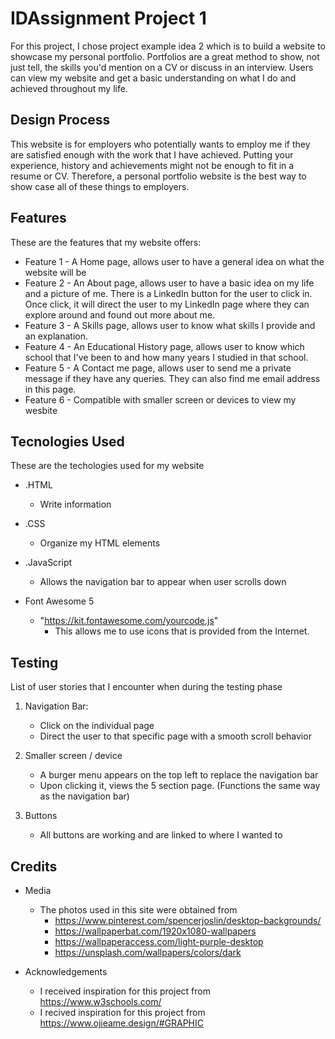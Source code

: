 # IDAssignment Project 1

For this project, I chose project example idea 2 which is to build a website to showcase my personal portfolio. Portfolios are a great method to show, not just tell, the skills you'd mention on a CV or discuss in an interview. Users can view my website and get a basic understanding on what I do and achieved throughout my life.

## Design Process

This website is for employers who potentially wants to employ me if they are satisfied enough with the work that I have achieved. Putting your experience, history and achievements might not be enough to fit in a resume or CV. Therefore, a personal portfolio website is the best way to show case all of these things to employers. 

## Features

These are the features that my website offers:

- Feature 1 - A Home page, allows user to have a general idea on what the website will be
- Feature 2 - An About page, allows user to have a basic idea on my life and a picture of me. There is a LinkedIn button for the user to click in. Once click, it will direct the user to my LinkedIn page where they can explore around and found out more about me.
- Feature 3 - A Skills page, allows user to know what skills I provide and an explanation.
- Feature 4 - An Educational History page, allows user to know which school that I've been to and how many years I studied in that school.
- Feature 5 - A Contact me page, allows user to send me a private message if they have any queries. They can also find me email address in this page.
- Feature 6 - Compatible with smaller screen or devices to view my wesbite

## Tecnologies Used

These are the techologies used for my website

- .HTML
    - Write information

- .CSS
    - Organize my HTML elements

- .JavaScript
    - Allows the navigation bar to appear when user scrolls down

- Font Awesome 5
    - "https://kit.fontawesome.com/yourcode.js"
        - This allows me to use icons that is provided from the Internet.

## Testing

List of user stories that I encounter when during the testing phase

1. Navigation Bar:
    - Click on the individual page
    - Direct the user to that specific page with a smooth scroll behavior

2. Smaller screen / device
    - A burger menu appears on the top left to replace the navigation bar
    - Upon clicking it, views the 5 section page. (Functions the same way as the navigation bar)

3. Buttons
    - All buttons are working and are linked to where I wanted to

## Credits

- Media
    - The photos used in this site were obtained from
        - https://www.pinterest.com/spencerjoslin/desktop-backgrounds/
        - https://wallpaperbat.com/1920x1080-wallpapers
        - https://wallpaperaccess.com/light-purple-desktop
        - https://unsplash.com/wallpapers/colors/dark

- Acknowledgements
    - I received inspiration for this project from https://www.w3schools.com/
    - I recived inspiration for this project from https://www.ojieame.design/#GRAPHIC